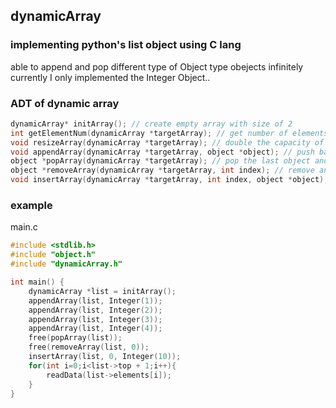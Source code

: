 ## dynamicArray
### implementing python's list object using C lang

able to append and pop different type of Object type obejects infinitely <Br>
currently I only implemented the Integer Object.. <Br>

### ADT of dynamic array

```c
dynamicArray* initArray(); // create empty array with size of 2
int getElementNum(dynamicArray *targetArray); // get number of elements in the array
void resizeArray(dynamicArray *targetArray); // double the capacity of the targetArray 
void appendArray(dynamicArray *targetArray, object *object); // push back object to targetArray
object *popArray(dynamicArray *targetArray); // pop the last object and return it
object *removeArray(dynamicArray *targetArray, int index); // remove and return the object in the index
void insertArray(dynamicArray *targetArray, int index, object *object); // insert obejct to the index
```

### example
main.c
```c
#include <stdlib.h>
#include "object.h"
#include "dynamicArray.h"

int main() {
    dynamicArray *list = initArray();
    appendArray(list, Integer(1));
    appendArray(list, Integer(2));
    appendArray(list, Integer(3));
    appendArray(list, Integer(4));
    free(popArray(list));
    free(removeArray(list, 0));
    insertArray(list, 0, Integer(10));
    for(int i=0;i<list->top + 1;i++){
        readData(list->elements[i]);
    }
}
```
